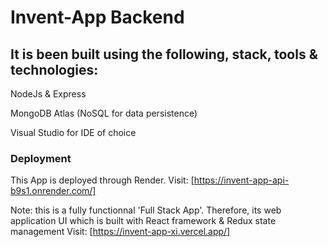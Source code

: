 # Invent-App Backend

## It is been built using the following, stack,  tools & technologies:

NodeJs & Express

MongoDB Atlas (NoSQL for data persistence)

Visual Studio for IDE of choice


### Deployment

This App is deployed through Render.
Visit: [https://invent-app-api-b9s1.onrender.com/]

Note: this is a fully functionnal 'Full Stack App'. Therefore, its web application UI which is built with React framework & Redux state management
Visit: [https://invent-app-xi.vercel.app/] 
